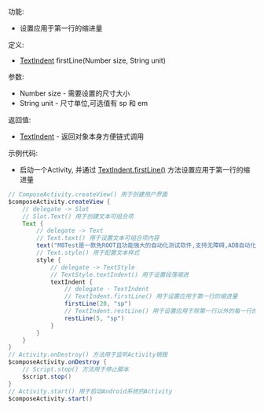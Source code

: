 功能:

+ 设置应用于第一行的缩进量

定义:

+ [TextIndent](/API/UI/Compose/Theme/Typography/TextIndent/README.md) firstLine(Number size, String unit)

参数:

+ Number size - 需要设置的尺寸大小
+ String unit - 尺寸单位,可选值有 sp 和 em

返回值:

+ [TextIndent](/API/UI/Compose/Theme/Typography/TextIndent/README.md) - 返回对象本身方便链式调用

示例代码:

+ 启动一个Activity,
  并通过 [TextIndent.firstLine()](/API/UI/Compose/Theme/Typography/TextIndent/README.md?id=firstLine)
  方法设置应用于第一行的缩进量

```groovy
// ComposeActivity.createView() 用于创建用户界面
$composeActivity.createView {
    // delegate -> Slot
    // Slot.Text() 用于创建文本可组合项
    Text {
        // delegate -> Text
        // Text.text() 用于设置文本可组合项内容
        text("M8Test是一款免ROOT且功能强大的自动化测试软件,支持无障碍,ADB自动化,集成OpenCV支持图色查找,支持多种语言编写脚本,具有非常详细的文档,每个api都有例子,采用声明式UI,直接通过代码编写UI,无需xml")
        // Text.style() 用于配置文本样式
        style {
            // delegate -> TextStyle
            // TextStyle.textIndent() 用于设置段落缩进
            textIndent {
                // delegate - TextIndent
                // TextIndent.firstLine() 用于设置应用于第一行的缩进量
                firstLine(20, "sp")
                // TextIndent.restLine() 用于设置应用于除第一行以外的每一行的缩进量
                restLine(5, "sp")
            }
        }
    }
}
// Activity.onDestroy() 方法用于监听Activity销毁
$composeActivity.onDestroy {
    // Script.stop() 方法用于停止脚本
    $script.stop()
}
// Activity.start() 用于启动Android系统的Activity
$composeActivity.start()
```